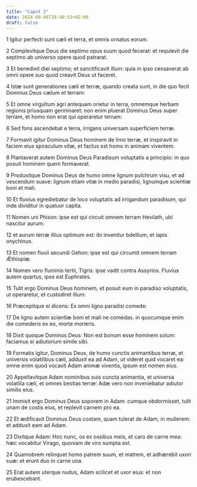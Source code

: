 ```yaml
---
title: "Caput 2"
date: 2024-09-06T18:40:53+02:00
draft: false
---
```




1 Igitur perfecti sunt cæli et terra, et omnis ornatus eorum.

2 Complevitque Deus die septimo opus suum quod fecerat: et requievit die septimo ab universo opere quod patrarat.

3 Et benedixit diei septimo; et sanctificavit illum: quia in ipso cessaverat ab omni opere suo quod creavit Deus ut faceret.

4 Istæ sunt generationes cæli et terræ, quando creata sunt, in die quo fecit Dominus Deus cælum et terram:

5 Et omne virgultum agri antequam orietur in terra, omnemque herbam regionis priusquam germinaret: non enim pluerat Dominus Deus super terram, et homo non erat qui operaretur terram:

6 Sed fons ascendebat e terra, irrigans universam superficiem terræ.

7 Formavit igitur Dominus Deus hominem de limo terræ, et inspiravit in faciem eius spiraculum vitæ, et factus est homo in animam viventem.

8 Plantaverat autem Dominus Deus Paradisum voluptatis a principio: in quo posuit hominem quem formaverat.

9 Produxitque Dominus Deus de humo omne lignum pulchrum visu, et ad vescendum suave: lignum etiam vitæ in medio paradisi, lignumque scientiæ boni et mali.

10 Et fluvius egrediebatur de loco voluptatis ad irrigandum paradisum, qui inde dividitur in quatuor capita.

11 Nomen uni Phison: ipse est qui circuit omnem terram Hevilath, ubi nascitur aurum:

12 et aurum terræ illius optimum est: ibi invenitur bdellium, et lapis onychinus.

13 Et nomen fluvii secundi Gehon: ipse est qui circumit omnem terram Æthiopiæ.

14 Nomen vero fluminis tertii, Tigris: ipse vadit contra Assyrios. Fluvius autem quartus, ipse est Euphrates.

15 Tulit ergo Dominus Deus hominem, et posuit eum in paradiso voluptatis, ut operaretur, et custodiret illum:

16 Præcepitque ei dicens: Ex omni ligno paradisi comede:

17 De ligno autem scientiæ boni et mali ne comedas. in quocumque enim die comederis ex eo, morte morieris.

18 Dixit quoque Dominus Deus: Non est bonum esse hominem solum: faciamus ei adiutorium simile sibi.

19 Formatis igitur, Dominus Deus, de humo cunctis animantibus terræ, et universis volatilibus cæli, adduxit ea ad Adam, ut videret quid vocaret ea: omne enim quod vocavit Adam animæ viventis, ipsum est nomen eius.

20 Appellavitque Adam nominibus suis cuncta animantia, et universa volatilia cæli, et omnes bestias terræ: Adæ vero non inveniebatur adiutor similis eius.

21 Immisit ergo Dominus Deus soporem in Adam: cumque obdormisset, tulit unam de costis eius, et replevit carnem pro ea.

22 Et ædificavit Dominus Deus costam, quam tulerat de Adam, in mulierem: et adduxit eam ad Adam.

23 Dixitque Adam: Hoc nunc, os ex ossibus meis, et caro de carne mea: hæc vocabitur Virago, quoniam de viro sumpta est.

24 Quamobrem relinquet homo patrem suum, et matrem, et adhærebit uxori suæ: et erunt duo in carne una.

25 Erat autem uterque nudus, Adam scilicet et uxor eius: et non erubescebant.

